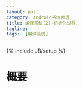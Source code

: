 ```yaml
---
layout: post
category: Android系统原理
title: 编译系统(2)-初始化过程
tagline: 
tags:  [编译系统]
---
```

{% include JB/setup %}

# 概要

